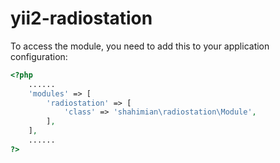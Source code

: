 # yii2-radiostation

To access the module, you need to add this to your application configuration:

```php
<?php
    ......
    'modules' => [
        'radiostation' => [
            'class' => 'shahimian\radiostation\Module',
        ],
    ],
    ......
?>
```